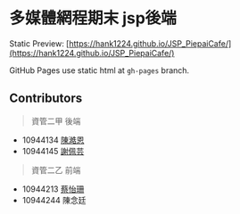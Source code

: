 # 多媒體網程期末 jsp後端

Static Preview: [https://hank1224.github.io/JSP_PiepaiCafe/](https://hank1224.github.io/JSP_PiepaiCafe/)

GitHub Pages use static html at `gh-pages` branch.

## Contributors

> 資管二甲 後端
- 10944134 [陳澔恩](https://github.com/hank1224)
- 10944145 [謝佩芸](https://github.com/ShiitakePilz)

> 資管二乙 前端
- 10944213 [蔡怡珊](https://github.com/caiiyishan)
- 10944244 陳念廷
